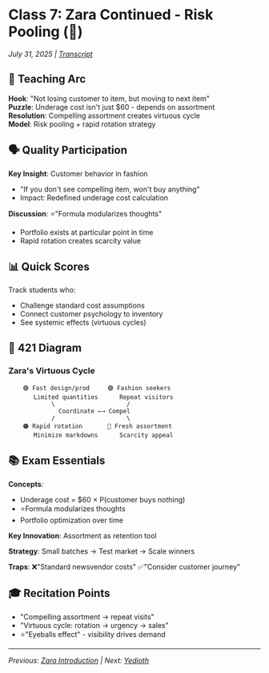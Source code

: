 # Class 7: Zara Continued - Risk Pooling (👗)
*July 31, 2025 | [Transcript](7🟧👗15778_intro_ops_otter_ai.md)*

## 🎯 Teaching Arc
**Hook**: "Not losing customer to item, but moving to next item"  
**Puzzle**: Underage cost isn't just $60 - depends on assortment  
**Resolution**: Compelling assortment creates virtuous cycle  
**Model**: Risk pooling + rapid rotation strategy

## 🗣️ Quality Participation

**Key Insight**: Customer behavior in fashion
- "If you don't see compelling item, won't buy anything"
- Impact: Redefined underage cost calculation

**Discussion**: ⭐️"Formula modularizes thoughts"
- Portfolio exists at particular point in time
- Rapid rotation creates scarcity value

## 📊 Quick Scores
Track students who:
- Challenge standard cost assumptions
- Connect customer psychology to inventory
- See systemic effects (virtuous cycles)

## 🔗 421 Diagram

### Zara's Virtuous Cycle
```
    🟢 Fast design/prod     🟣 Fashion seekers
       Limited quantities      Repeat visitors
            \                    /
              Coordinate ←→ Compel
            /                    \
    🟠 Rapid rotation       🔴 Fresh assortment
       Minimize markdowns      Scarcity appeal
```

## 📚 Exam Essentials
**Concepts**: 
- Underage cost = $60 × P(customer buys nothing)
- ⭐️Formula modularizes thoughts
- Portfolio optimization over time

**Key Innovation**: Assortment as retention tool

**Strategy**: Small batches → Test market → Scale winners

**Traps**: 
❌"Standard newsvendor costs" 
✅"Consider customer journey"

## 🎓 Recitation Points
- "Compelling assortment → repeat visits"
- "Virtuous cycle: rotation → urgency → sales"
- ⭐️"Eyeballs effect" - visibility drives demand

---
*Previous: [Zara Introduction](./6👗_Zara_FastFashion.md) | Next: [Yedioth](./8📰_Yedioth_Newsvendor.md)*